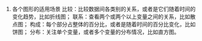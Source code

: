 1. 各个图形的适用场景
比较：比较数据间各类别的关系，或者是它们随着时间的变化趋势，比如折线图；
联系：查看两个或两个以上变量之间的关系，比如散点图；
构成：每个部分占整体的百分比，或者是随着时间的百分比变化，比如饼图；
分布：关注单个变量，或者多个变量的分布情况，比如直方图。
